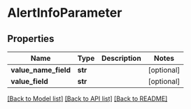 # AlertInfoParameter

## Properties
Name | Type | Description | Notes
------------ | ------------- | ------------- | -------------
**value_name_field** | **str** |  | [optional] 
**value_field** | **str** |  | [optional] 

[[Back to Model list]](../README.md#documentation-for-models) [[Back to API list]](../README.md#documentation-for-api-endpoints) [[Back to README]](../README.md)

